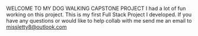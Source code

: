 WELCOME TO MY DOG WALKING CAPSTONE PROJECT 
I had a lot of fun working on this project. 
This is my first Full Stack Project I developed.
If you have any questions or would like to help collab with me send me an email to missletty8@outlook.com
